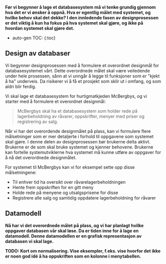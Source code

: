 **Før vi begynner å lage et databasesystem må vi tenke grundig gjennom hva det er vi ønsker å oppnå. Hva er egentlig målet med systemet, og hvilke behov skal det dekke? I den innledende fasen av designprosessen er det viktig å kun ha fokus på hva systemet skal gjøre, og ikke på hvordan systemet skal gjøre det.**

* auto-gen TOC:
{:toc}


## Design av databaser

Vi begynner designprosessen med å formulere et overordnet designmål for databasesystemet vårt. Dette overordnede målet skal være veiledende under hele prosessen, sånn at vi unngår å legge til funksjoner som er "kjekt å ha" underveis. Da risikerer vi å få et prosjekt som sklir ut i omfang, og som aldri blir ferdig.

Vi skal lage et databasesystem for hurtigmatkjeden McBergbys, og vi starter med å formulere et overordnet designmål: 

> McBergbys skal ha et databasesystem som holder rede på lagerbeholdning av råvarer, oppskrifter, menyer med priser og registrering av salg.

Når vi har det overordende designmålet på plass, kan vi formulere flere målsetninger som er mer detaljerte i forhold til oppgavene som systemet skal gjøre. I denne delen av designprosessen bør brukerne delta aktivt. Brukerne er de som skal bruke systemet og kjenner behovene. Brukerne kan fortelle systemutviklerne hva systemet må kunne utføre av oppgaver for å nå det overordnede designmålet.

For systemet til McBergbys kan vi for eksempel sette opp disse målsetningene:
 * Til enhver tid ha oversikt over råvarelagerbeholdningen
 * Hente frem oppskriften for en gitt meny
 * Holde rede på menyene og utsalgsprisene for disse
 * Registrere alle salg og samtidig oppdatere lagerbeholdning for råvarer


## Datamodell

**Nå har vi det overordnede målet på plass, og vi har planlagt hvilke oppgaver databasen vår skal løse. Da er tiden inne for å lage en datamodell. Denne datamodellen er en grafisk representasjon av databasen vi skal lage.**

**TODO: Kort om normalisering. Vise eksempler, f.eks. vise hvorfor det ikke er noen god idé å ha oppskriften som en kolonne i menytabellen.**